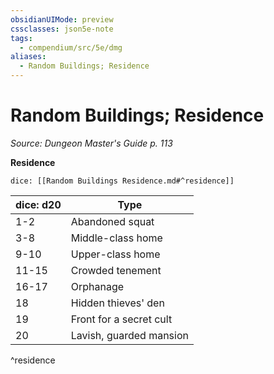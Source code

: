 ```yaml
---
obsidianUIMode: preview
cssclasses: json5e-note
tags:
  - compendium/src/5e/dmg
aliases:
  - Random Buildings; Residence
---
```

# Random Buildings; Residence
*Source: Dungeon Master's Guide p. 113* 

**Residence**

`dice: [[Random Buildings Residence.md#^residence]]`

| dice: d20 | Type |
|-----------|------|
| 1-2 | Abandoned squat |
| 3-8 | Middle-class home |
| 9-10 | Upper-class home |
| 11-15 | Crowded tenement |
| 16-17 | Orphanage |
| 18 | Hidden thieves' den |
| 19 | Front for a secret cult |
| 20 | Lavish, guarded mansion |
^residence
